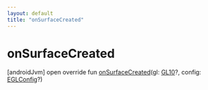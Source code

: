 ```yaml
---
layout: default
title: "onSurfaceCreated"
---
```


# onSurfaceCreated

[androidJvm]
open override fun [onSurfaceCreated](on-surface-created.md)(gl: [GL10](https://developer.android.com/reference/kotlin/javax/microedition/khronos/opengles/GL10.html)?, config: [EGLConfig](https://developer.android.com/reference/kotlin/javax/microedition/khronos/egl/EGLConfig.html)?)
